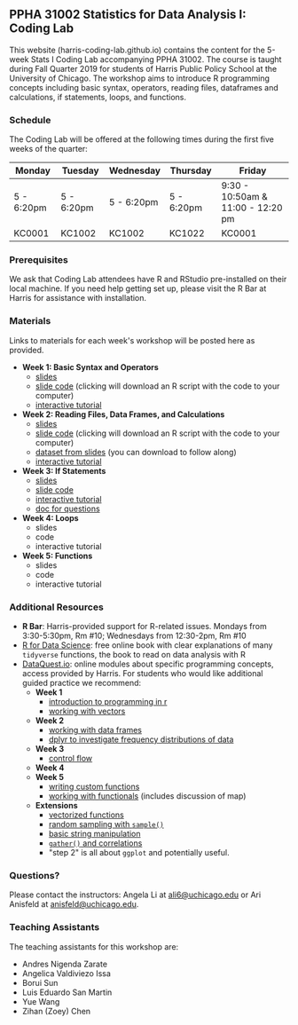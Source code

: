 ## PPHA 31002 Statistics for Data Analysis I: Coding Lab

This website (harris-coding-lab.github.io) contains the content for the 5-week Stats I Coding Lab accompanying PPHA 31002. The course is taught during Fall Quarter 2019 for students of Harris Public Policy School at the University of Chicago. The workshop aims to introduce R programming concepts including basic syntax, operators, reading files, dataframes and calculations, if statements, loops, and functions.

### Schedule 

The Coding Lab will be offered at the following times during the first five weeks of the quarter:



 Monday | Tuesday | Wednesday | Thursday | Friday 
--|--|--|--|--
 5 - 6:20pm| 5 - 6:20pm| 5 - 6:20pm| 5 - 6:20pm| 9:30 - 10:50am & 11:00 - 12:20 pm
 KC0001 | KC1002	| KC1002|	KC1022	|KC0001	
 
### Prerequisites

We ask that Coding Lab attendees have R and RStudio pre-installed on their local machine. If you need help getting set up, please visit the R Bar at Harris for assistance with installation.

### Materials 

Links to materials for each week's workshop will be posted here as provided.

- **Week 1: Basic Syntax and Operators**
  - [slides](slides/01_basic-syntax-operators.html)
  - [slide code](code/01_basic-syntax-operators.R) (clicking will download an R script with the code to your computer)
  - [interactive tutorial](https://harris-coding-lab.shinyapps.io/basic-syntax)
- **Week 2: Reading Files, Data Frames, and Calculations**
  - [slides](slides/02_loading-data-data-frames-and-calculations.html)
  - [slide code](code/02_reading-files.R) (clicking will download an R script with the code to your computer)
  - [dataset from slides](data/SCE-Public-LM-Quarterly-Microdata.xlsx) (you can download to follow along)
  - [interactive tutorial](https://harris-coding-lab.shinyapps.io/reading-files/)
- **Week 3: If Statements**
  - [slides](slides/03_if-statements.html)
  - [slide code](code/03_if-statements.R) 
  - [interactive tutorial](https://harris-coding-lab.shinyapps.io/if-statements/)
  - [doc for questions](https://docs.google.com/document/d/1yog5fnWzDjv_H9FKZJ75wyPnyjiTfAkPBYwR-m6Dc4M/edit?usp=sharing)
- **Week 4: Loops**
  - slides
  - code 
  - interactive tutorial
- **Week 5: Functions**
  - slides
  - code 
  - interactive tutorial

### Additional Resources

- **R Bar**: Harris-provided support for R-related issues. Mondays from 3:30-5:30pm, Rm #10; Wednesdays from 12:30-2pm, Rm #10
- [R for Data Science](https://r4ds.had.co.nz/): free online book with clear explanations of many `tidyverse` functions, the book to read on data analysis with R
- [DataQuest.io](https://www.dataquest.io): online modules about specific programming concepts, access provided by Harris. For students who would like additional guided practice we recommend:
  - **Week 1**
    - [introduction to programming in r](https://app.dataquest.io/m/332/introduction-to-programming-in-r)
    - [working with vectors](https://app.dataquest.io/m/333/working-with-vectors)
  - **Week 2**
    - [working with data frames](https://app.dataquest.io/m/336/working-with-data-frames/)
    - [dplyr to investigate frequency distributions of data](https://app.dataquest.io/m/396/frequency-distributions)
  - **Week 3**
    - [control flow](https://app.dataquest.io/m/338/working-with-control-structures)
  - **Week 4**
  - **Week 5**
    - [writing custom functions](https://app.dataquest.io/m/340/writing-custom-functions)
    - [working with functionals](https://app.dataquest.io/m/341/working-with-functionals) (includes discussion of map)
  - **Extensions**
     - [vectorized functions](https://app.dataquest.io/m/339/working-with-vectorized-functions)
     - [random sampling with `sample()`](https://app.dataquest.io/m/393/simple-random-sampling)
     - [basic string manipulation](https://app.dataquest.io/m/342/fundamentals-of-string-manipulation)
     - [`gather()` and correlations](https://app.dataquest.io/m/325/correlations-and-reshaping-data/4/gathering-data-into-columns)
     - "step 2" is all about `ggplot` and potentially useful.


### Questions?

Please contact the instructors: Angela Li at ali6@uchicago.edu or Ari Anisfeld at anisfeld@uchicago.edu.

### Teaching Assistants

The teaching assistants for this workshop are:

- Andres Nigenda Zarate	
- Angelica Valdiviezo Issa
- Borui Sun
- Luis Eduardo San Martin
- Yue Wang
- Zihan (Zoey) Chen
